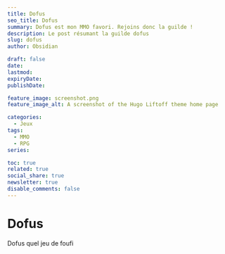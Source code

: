 ```yaml
---
title: Dofus
seo_title: Dofus
summary: Dofus est mon MMO favori. Rejoins donc la guilde !
description: Le post résumant la guilde dofus
slug: dofus
author: Obsidian

draft: false
date: 
lastmod: 
expiryDate: 
publishDate: 

feature_image: screenshot.png
feature_image_alt: A screenshot of the Hugo Liftoff theme home page

categories:
  - Jeux
tags:
  - MMO
  - RPG
series: 

toc: true
related: true
social_share: true
newsletter: true
disable_comments: false
---
```



# Dofus 
Dofus quel jeu de foufi